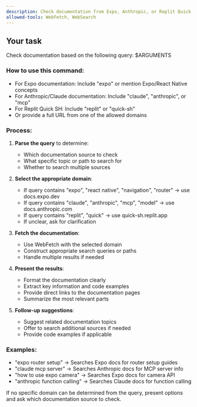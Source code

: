 ```yaml
---
description: Check documentation from Expo, Anthropic, or Replit Quick SH using WebFetch
allowed-tools: WebFetch, WebSearch
---
```


## Your task

Check documentation based on the following query: $ARGUMENTS

### How to use this command:
- For Expo documentation: Include "expo" or mention Expo/React Native concepts
- For Anthropic/Claude documentation: Include "claude", "anthropic", or "mcp"
- For Replit Quick SH: Include "replit" or "quick-sh"
- Or provide a full URL from one of the allowed domains

### Process:

1. **Parse the query** to determine:
   - Which documentation source to check
   - What specific topic or path to search for
   - Whether to search multiple sources

2. **Select the appropriate domain**:
   - If query contains "expo", "react native", "navigation", "router" → use docs.expo.dev
   - If query contains "claude", "anthropic", "mcp", "model" → use docs.anthropic.com
   - If query contains "replit", "quick" → use quick-sh.replit.app
   - If unclear, ask for clarification

3. **Fetch the documentation**:
   - Use WebFetch with the selected domain
   - Construct appropriate search queries or paths
   - Handle multiple results if needed

4. **Present the results**:
   - Format the documentation clearly
   - Extract key information and code examples
   - Provide direct links to the documentation pages
   - Summarize the most relevant parts

5. **Follow-up suggestions**:
   - Suggest related documentation topics
   - Offer to search additional sources if needed
   - Provide code examples if applicable

### Examples:
- "expo router setup" → Searches Expo docs for router setup guides
- "claude mcp server" → Searches Anthropic docs for MCP server info
- "how to use expo camera" → Searches Expo docs for camera API
- "anthropic function calling" → Searches Claude docs for function calling

If no specific domain can be determined from the query, present options and ask which documentation source to check.
